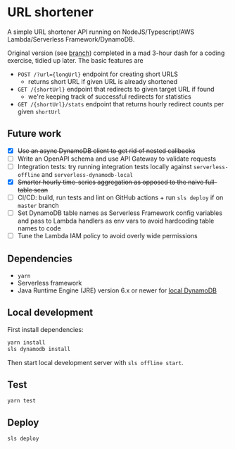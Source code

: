 # URL shortener

A simple URL shortener API running on NodeJS/Typescript/AWS Lambda/Serverless Framework/DynamoDB.

Original version (see [branch](https://github.com/epiphone/serverless-url-shortener/tree/3hours)) completed in a mad 3-hour dash for a coding exercise, tidied up later. The basic features are
- `POST /?url={longUrl}` endpoint for creating short URLS
  - returns short URL if given URL is already shortened
- `GET /{shortUrl}` endpoint that redirects to given target URL if found
  - we're keeping track of successful redirects for statistics
- `GET /{shortUrl}/stats` endpoint that returns hourly redirect counts per given `shortUrl`

## Future work
- [x] ~~Use an async DynamoDB client to get rid of nested callbacks~~
- [ ] Write an OpenAPI schema and use API Gateway to validate requests
- [ ] Integration tests: try running integration tests locally against `serverless-offline` and `serverless-dynamodb-local`
- [x] ~~Smarter hourly time-series aggregation as opposed to the naive full-table scan~~
- [ ] CI/CD: build, run tests and lint on GitHub actions + run `sls deploy` if on `master` branch
- [ ] Set DynamoDB table names as Serverless Framework config variables and pass to Lambda handlers as env vars to avoid hardcoding table names to code
- [ ] Tune the Lambda IAM policy to avoid overly wide permissions

## Dependencies
- `yarn`
- Serverless framework
- Java Runtime Engine (JRE) version 6.x or newer for [local DynamoDB](https://github.com/99xt/serverless-dynamodb-local)

## Local development

First install dependencies:

```bash
yarn install
sls dynamodb install
```

Then start local development server with `sls offline start`.

## Test

`yarn test`

## Deploy

`sls deploy`
